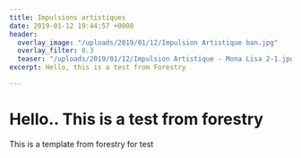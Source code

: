 ```yaml
---
title: Impulsions artistiques
date: 2019-01-12 19:44:57 +0000
header:
  overlay_image: "/uploads/2019/01/12/Impulsion Artistique ban.jpg"
  overlay_filter: 0.3
  teaser: "/uploads/2019/01/12/Impulsion Artistique - Mona Lisa 2-1.jpg"
excerpt: Hello, this is a test from Forestry

---
```

# Hello.. This is a test from forestry

This is a template from forestry for test